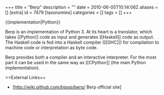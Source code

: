 +++
title = "Berp"
description = ""
date = 2010-06-05T10:14:06Z
aliases = []
[extra]
id = 7479
[taxonomies]
categories = []
tags = []
+++

{{implementation|Python}}

Berp is an implementation of Python 3. At its heart is a translator, which takes [[Python]] code as input and generates [[Haskell]] code as output. The Haskell code is fed into a Haskell compiler ([[GHC]]) for compilation to machine code or interpretation as byte code.

Berp provides both a compiler and an interactive interpreter. For the most part it can be used in the same way as [[CPython]] (the main Python implementation). 

==External Links==
* [http://wiki.github.com/bjpop/berp/ Berp official site]
